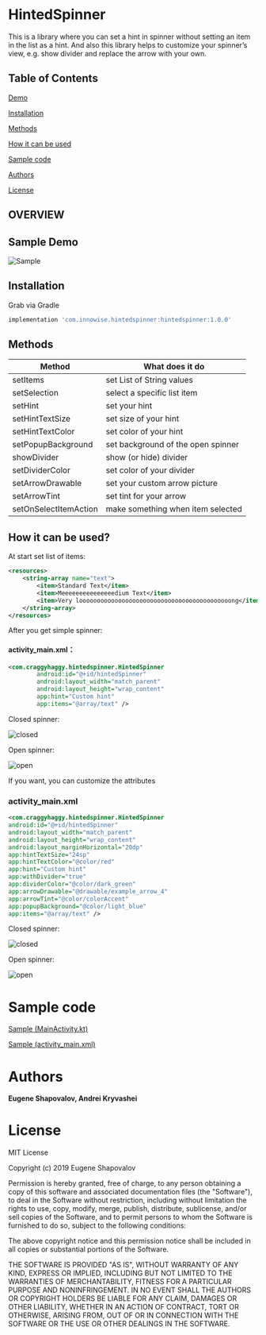 # HintedSpinner

This is a library where you can set a hint in spinner without setting an item in the list as a hint. And also this library helps to customize your spinner’s view, e.g. show divider and replace the arrow with your own.

## Table of Contents

[Demo](https://github.com/Mobile-Innowise-Group/HintedSpinner/blob/master/README.md#SampleDemo)

[Installation](https://github.com/Mobile-Innowise-Group/HintedSpinner/blob/master/README.md#Installation)

[Methods](https://github.com/Mobile-Innowise-Group/HintedSpinner/blob/master/README.md#Methods)

[How it can be used](https://github.com/Mobile-Innowise-Group/HintedSpinner/blob/master/README.md#Howitcanbeused)

[Sample code](https://github.com/Mobile-Innowise-Group/HintedSpinner/blob/master/README.md#Samplecode)

[Authors](https://github.com/Mobile-Innowise-Group/HintedSpinner/blob/master/README.md#Authors)

[License](https://github.com/Mobile-Innowise-Group/HintedSpinner/blob/master/README.md#License)

## OVERVIEW

## Sample Demo

![Sample](./sample.gif)

## Installation

Grab via Gradle
```gradle
implementation 'com.innowise.hintedspinner:hintedspinner:1.0.0'
```

## Methods

| Method | What does it do |
|----------------|---------|
| setItems | set List of String values |
| setSelection | select a specific list item |
| setHint | set your hint |
| setHintTextSize | set size of your hint|
| setHintTextColor | set color of your hint |
| setPopupBackground | set background of the open spinner |
| showDivider | show (or hide) divider |
| setDividerColor | set color of your divider |
| setArrowDrawable | set your custom arrow picture |
| setArrowTint | set tint for your arrow |
| setOnSelectItemAction | make something when item selected |

## How it can be used?

At start set list of items:
```xml
<resources>
    <string-array name="text">
        <item>Standard Text</item>
        <item>Meeeeeeeeeeeeeeedium Text</item>
        <item>Very looooooooooooooooooooooooooooooooooooooooooong</item>
    </string-array>
</resources>
```

After you get simple spinner:

#### **activity_main.xml：**
```xml
<com.craggyhaggy.hintedspinner.HintedSpinner
        android:id="@+id/hintedSpinner"
        android:layout_width="match_parent"
        android:layout_height="wrap_content"
        app:hint="Custom hint"
        app:items="@array/text" />
```
Closed spinner:

![closed](./withoutAttrsClosed.jpg)

Open spinner:

![open](./withoutAttrsOpen.jpg)

If you want, you can customize the attributes

### **activity_main.xml**
```xml
<com.craggyhaggy.hintedspinner.HintedSpinner
android:id="@+id/hintedSpinner"
android:layout_width="match_parent"
android:layout_height="wrap_content"
android:layout_marginHorizontal="20dp"
app:hintTextSize="24sp"
app:hintTextColor="@color/red"
app:hint="Custom hint"
app:withDivider="true"
app:dividerColor="@color/dark_green"
app:arrowDrawable="@drawable/example_arrow_4"
app:arrowTint="@color/colorAccent"
app:popupBackground="@color/light_blue"
app:items="@array/text" />

```
Closed spinner:

![closed](./withAttrsClosed.jpg)

Open spinner:

![open](./withAttrsOpen.jpg)

# Sample code

[Sample (MainActivity.kt)](https://github.com/Mobile-Innowise-Group/HintedSpinner/tree/master/app/src/main/java/com/innowisegroup/hintedspinner/sample)

[Sample (activity_main.xml)](https://github.com/Mobile-Innowise-Group/HintedSpinner/tree/master/app/src/main/res/layout)

# Authors

__Eugene Shapovalov, Andrei Kryvashei__

# License

MIT License


Copyright (c) 2019 Eugene Shapovalov


Permission is hereby granted, free of charge, to any person obtaining a copy of this software and associated documentation files (the "Software"), to deal in the Software without restriction, including without limitation the rights to use, copy, modify, merge, publish, distribute, sublicense, and/or sell copies of the Software, and to permit persons to whom the Software is furnished to do so, subject to the following conditions:


The above copyright notice and this permission notice shall be included in all copies or substantial portions of the Software.


THE SOFTWARE IS PROVIDED "AS IS", WITHOUT WARRANTY OF ANY KIND, EXPRESS OR IMPLIED, INCLUDING BUT NOT LIMITED TO THE WARRANTIES OF MERCHANTABILITY, FITNESS FOR A PARTICULAR PURPOSE AND NONINFRINGEMENT. IN NO EVENT SHALL THE AUTHORS OR COPYRIGHT HOLDERS BE LIABLE FOR ANY CLAIM, DAMAGES OR OTHER LIABILITY, WHETHER IN AN ACTION OF CONTRACT, TORT OR OTHERWISE, ARISING FROM, OUT OF OR IN CONNECTION WITH THE SOFTWARE OR THE USE OR OTHER DEALINGS IN THE SOFTWARE.